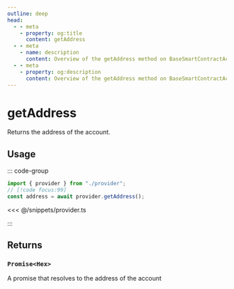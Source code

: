 ```yaml
---
outline: deep
head:
  - - meta
    - property: og:title
      content: getAddress
  - - meta
    - name: description
      content: Overview of the getAddress method on BaseSmartContractAccount
  - - meta
    - property: og:description
      content: Overview of the getAddress method on BaseSmartContractAccount
---
```


# getAddress

Returns the address of the account.

## Usage

::: code-group

```ts [example.ts]
import { provider } from "./provider";
// [!code focus:99]
const address = await provider.getAddress();
```

<<< @/snippets/provider.ts

:::

## Returns

### `Promise<Hex>`

A promise that resolves to the address of the account

